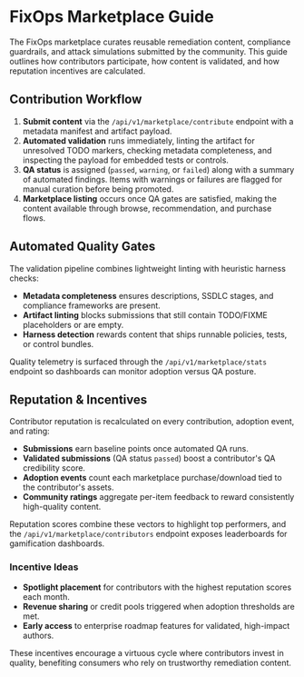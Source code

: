 # FixOps Marketplace Guide

The FixOps marketplace curates reusable remediation content, compliance guardrails, and attack simulations submitted by the community. This guide outlines how contributors participate, how content is validated, and how reputation incentives are calculated.

## Contribution Workflow

1. **Submit content** via the `/api/v1/marketplace/contribute` endpoint with a metadata manifest and artifact payload.
2. **Automated validation** runs immediately, linting the artifact for unresolved TODO markers, checking metadata completeness, and inspecting the payload for embedded tests or controls.
3. **QA status** is assigned (`passed`, `warning`, or `failed`) along with a summary of automated findings. Items with warnings or failures are flagged for manual curation before being promoted.
4. **Marketplace listing** occurs once QA gates are satisfied, making the content available through browse, recommendation, and purchase flows.

## Automated Quality Gates

The validation pipeline combines lightweight linting with heuristic harness checks:

- **Metadata completeness** ensures descriptions, SSDLC stages, and compliance frameworks are present.
- **Artifact linting** blocks submissions that still contain TODO/FIXME placeholders or are empty.
- **Harness detection** rewards content that ships runnable policies, tests, or control bundles.

Quality telemetry is surfaced through the `/api/v1/marketplace/stats` endpoint so dashboards can monitor adoption versus QA posture.

## Reputation & Incentives

Contributor reputation is recalculated on every contribution, adoption event, and rating:

- **Submissions** earn baseline points once automated QA runs.
- **Validated submissions** (QA status `passed`) boost a contributor's QA credibility score.
- **Adoption events** count each marketplace purchase/download tied to the contributor's assets.
- **Community ratings** aggregate per-item feedback to reward consistently high-quality content.

Reputation scores combine these vectors to highlight top performers, and the `/api/v1/marketplace/contributors` endpoint exposes leaderboards for gamification dashboards.

### Incentive Ideas

- **Spotlight placement** for contributors with the highest reputation scores each month.
- **Revenue sharing** or credit pools triggered when adoption thresholds are met.
- **Early access** to enterprise roadmap features for validated, high-impact authors.

These incentives encourage a virtuous cycle where contributors invest in quality, benefiting consumers who rely on trustworthy remediation content.
